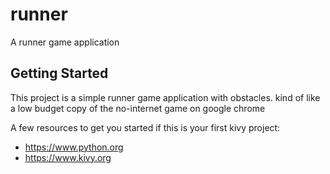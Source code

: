 # runner
A runner game application

## Getting Started

This project is a simple runner game application with obstacles.
kind of like a low budget copy of the no-internet game on google chrome

A few resources to get you started if this is your first kivy project:

- https://www.python.org
- https://www.kivy.org

